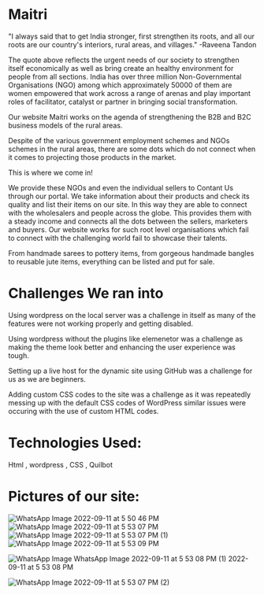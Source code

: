 #                                                                   Maitri


"I always said that to get India stronger, first strengthen its roots, and all our roots are our country's interiors, rural areas, and villages."
                                                                                                                                 -Raveena Tandon

The quote above reflects the urgent needs of our society to strengthen itself economically as well as bring create an healthy environment for people from all sections. India has over three million Non-Governmental Organisations (NGO)  among which approximately 50000 of them are women empowered that work across a range of arenas and play important roles of facilitator, catalyst or partner in bringing social transformation. 

Our website Maitri works on the agenda of strengthening the B2B and B2C business models of the rural areas. 

Despite of the various government employment schemes and NGOs schemes in the rural areas, there are some dots which do not connect when it comes to projecting those products in the market.

This is where we come in!

We provide these NGOs and even the individual sellers to Contant Us through our portal. We take information about their products and check its quality and list their items on our site. In this way they are able to connect with the wholesalers and people across the globe.
This provides them with a steady income and connects all the dots between the sellers, marketers and buyers. Our website works for such root level organisations which fail to connect with the challenging world fail to showcase their talents. 

From handmade sarees to pottery items, from gorgeous handmade bangles to reusable jute items, everything can be listed and put for sale.


# Challenges We ran into

Using wordpress on the local server was a challenge in itself as many of the features were not working properly and getting disabled.

Using wordpress without the plugins like elemenetor was a challenge as making the theme look better and enhancing the user experience was tough.

Setting up a live host for the dynamic site using GitHub was a challenge for us as we are beginners.

Adding custom CSS codes to the site was a challenge as it was repeatedly messing up with the default CSS codes of WordPress similar issues were occuring with the use of custom HTML codes.

# Technologies Used:
Html , wordpress , CSS , Quilbot
# Pictures of our site:
![WhatsApp Image 2022-09-11 at 5 50 46 PM](https://user-images.githubusercontent.com/95957394/189527289-73e62a11-792b-4b72-a406-d51877fdf3b0.jpeg)
![WhatsApp Image 2022-09-11 at 5 53 07 PM](https://user-images.githubusercontent.com/95957394/189527505-6e684331-3215-4623-a679-ef9d8fa8d7df.jpeg)
![WhatsApp Image 2022-09-11 at 5 53 07 PM (1)](https://user-images.githubusercontent.com/95957394/189527506-0178c9e9-602b-49d7-9b6b-364cdc2cecb5.jpeg)
![WhatsApp Image 2022-09-11 at 5 53 09 PM](https://user-images.githubusercontent.com/95957394/189527516-4556d9ef-2ea4-48b9-a242-6f26b18a16dd.jpeg)

![WhatsApp Image ![WhatsApp Image 2022-09-11 at 5 53 08 PM (1)](https://user-images.githubusercontent.com/95957394/189527514-84978d8a-9884-47f1-a201-ac3566e1a5a9.jpeg)
2022-09-11 at 5 53 08 PM](https://user-images.githubusercontent.com/95957394/189527513-5b1b4646-8a03-4842-9d90-2c68908d8996.jpeg)

![WhatsApp Image 2022-09-11 at 5 53 07 PM (2)](https://user-images.githubusercontent.com/95957394/189527509-ca6c19d7-e786-487f-99ec-6f6adf66e967.jpeg)
